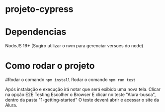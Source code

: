 # projeto-cypress

# Dependencias
NodeJS 16+ (Sugiro utilizar o nvm para gerenciar versoes do node)


# Como rodar o projeto

#Rodar o comando ```npm install```
Rodar o comando ```npm run test```



Após instalação e execução irá notar que será exibido uma nova tela.
Clicar na opção E2E Testing 
Escolher o Browser 
E clicar no teste "Alura-busca", dentro da pasta "1-getting-started"
O teste deverá abrir e acessar o site da Alura.

